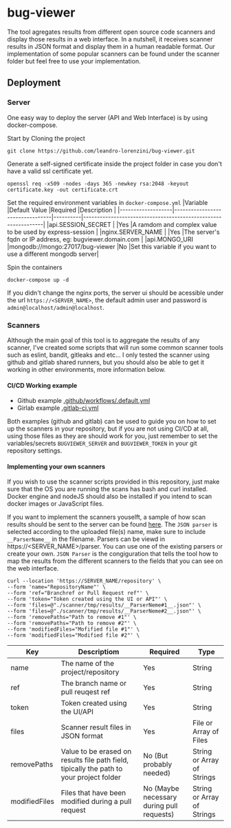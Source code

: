 # bug-viewer

The tool agregates results from different open source code scanners and display those results in a web interface. In a nutshell, it receives scanner results in JSON format and display them in a human readable format. Our implementation of some popular scanners can be found under the scanner folder but feel free to use your implementation.

## Deployment

### Server
One easy way to deploy the server (API and Web Interface) is by using docker-compose.

Start by Cloning the project
```
git clone https://github.com/leandro-lorenzini/bug-viewer.git
```
Generate a self-signed certificate inside the project folder in case you don't have a valid ssl certificate yet.
```
openssl req -x509 -nodes -days 365 -newkey rsa:2048 -keyout certificate.key -out certificate.crt
```
Set the required environment variables in `docker-compose.yml`
|Variable           |Default Value                    |Required   |Description                                                   |
|-------------------|---------------------------------|----------|---------------------------------------------------------------|
|api.SESSION_SECRET |                                 |Yes       |A ramdom and complex value to be used by express-session       |
|nginx.SERVER_NAME  |                                 |Yes       |The server's fqdn or IP address, eg: bugviewer.domain.com      |
|api.MONGO_URI      |mongodb://mongo:27017/bug-viewer |No        |Set this variable if you want to use a different mongodb server|

Spin the containers
```
docker-compose up -d
```


If you didn't change the nginx ports, the server ui should be acessible under the url ```https://<SERVER_NAME>```, the default admin user and password is ```admin@localhost/admin@localhost```.

### Scanners
Although the main goal of this tool is to aggregate the results of any scanner, I've created some scripts that will run some common scanner tools such as eslint, bandit, gitleaks and etc...  I only tested the scanner using github and gitlab shared runners, but you should also be able to get it working in other environments, more information below.

#### CI/CD Working example
- Github example [.github/workflows/.default.yml](blob/main/.github/workflows/.default.yml)
- Girlab example  [.gitlab-ci.yml](blob/main/.gitlab-ci.yml)

Both examples (github and gitlab) can be used to guide you on how to set up the scanners in your repository, but if you are not using CI/CD at all, using those files as they are should work for you, just remember to set the variables/secrets ```BUGVIEWER_SERVER``` and ```BUGVIEWER_TOKEN``` in your git repository settings.

#### Implementing your own scanners
If you wish to use the scanner scripts provided in this repository, just make sure that the OS you are running the scans has bash and curl installed. Docker engine and nodeJS should also be installed if you intend to scan docker images or JavaScript files.

If you want to implement the scanners youselft, a sample of how scan results should be sent to the server can be found [here](blob/main/scanner/submit.sh). The ```JSON parser``` is selected according to the uploaded file(s) name, make sure to include ```__ParserName__``` in the filename. Parsers can be viewd in https://<SERVER_NAME>/parser. You can use one of the existing parsers or create your own. ```JSON Parser``` is the congiguration that tells the tool how to map the results from the different scanners to the fields that you can see on the web interface.

```
curl --location 'https://SERVER_NAME/repository' \
--form 'name="RepositoryName"' \
--form 'ref="Branchref or Pull Request ref"' \
--form 'token="Token created using the UI or API"' \
--form 'files=@"./scanner/tmp/results/__ParserNeme#1__.json"' \
--form 'files=@"./scanner/tmp/results/__ParserNeme#2__.json"' \
--form 'removePaths="Path to remove #1"' \
--form 'removePaths="Path to remove #2"' \
--form 'modifiedFiles="Mofified file #1"' \
--form 'modifiedFiles="Modified file #2"' \
```

|Key                |Descriptiom                         |Required  |Type
|-------------------|------------------------------------|-----------|---------------------------------------------------------------|
|name               |The name of the project/repository  |Yes        |String      |
|ref                |The branch name or pull reuqest ref |Yes        |String      |
|token              |Token created using the UI/API      |Yes        |String      |
|files              |Scanner result files in JSON format |Yes        |File or Array of Files |
|removePaths        |Value to be erased on results file path field, tipically the path to your project folder |No (But probably needed)  |String or Array of Strings |
|modifiedFiles      |Files that have been modified during a pull request |No (Maybe necessary during pull requests) |String or Array of Strings |
